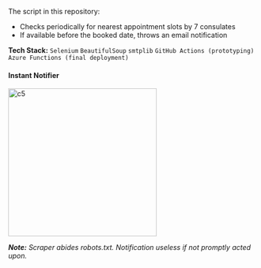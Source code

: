 The script in this repository: 
  - Checks periodically for nearest appointment slots by 7 consulates
  - If available before the booked date, throws an email notification

**Tech Stack:** ```Selenium``` ```BeautifulSoup``` ```smtplib``` ```GitHub Actions (prototyping)```  ```Azure Functions (final deployment)``` <br>

#### Instant Notifier
<img width="300" alt="c5" src="https://github.com/user-attachments/assets/d13af16a-17f5-4cd4-baea-49ef9872c42b"><br>

*<b>Note:</b> Scraper abides robots.txt. Notification useless if not promptly acted upon.*
